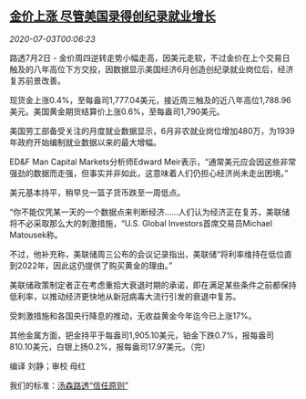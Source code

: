<!--1593735794000-->
[金价上涨 尽管美国录得创纪录就业增长](https://cn.reuters.com/article/global-precious-metals-0702-thur-idCNKBS24400J)
------

<div><i>2020-07-03T00:06:23</i></div><div class="StandardArticleBody_body"><p>路透7月2日 - 金价周四逆转走势小幅走高，因美元走软，不过金价在上个交易日触及的八年高位下方交投，因数据显示美国经济6月创造创纪录就业岗位后，经济复苏前景改善。 </p><p>现货金上涨0.4%，至每盎司1,777.04美元，接近周三触及的近八年高位1,788.96美元。美国黄金期货结算价上涨0.6%，至每盎司1,790美元。 </p><p>美国劳工部备受关注的月度就业数据显示，6月非农就业岗位增加480万，为1939年政府开始编制就业数据以来的最大增幅。 </p><p>ED&F Man Capital Markets分析师Edward Meir表示，“通常美元应会因这些非常强劲的数据而走强，但事实并非如此，这意味着人们仍担心经济尚未走出困境。” </p><p>美元基本持平，稍早兑一篮子货币跌至一周低点。 </p><p>“你不能仅凭某一天的一个数据点来判断经济……人们认为经济正在复苏，美联储将不必采取那么大的刺激措施，“U.S. Global Investors首席交易员Michael Matousek称。 </p><p>不过，他补充称，美联储周三公布的会议记录指出，美联储“将利率维持在低位直到2022年，因此这仍提供了购买黄金的理由。” </p><p>美联储政策制定者正在考虑重拾大衰退时期的承诺，即在满足某些条件之前都保持低利率，以推动经济更快地从新冠病毒大流行引发的衰退中复苏。 </p><p>受刺激措施和各国央行降息的推动，无收益黄金今年迄今已上涨17%。 </p><p>其他金属方面，钯金持平于每盎司1,905.10美元，铂金下跌0.7%，报每盎司810.10美元，白银上扬0.2%，报每盎司17.97美元。（完） </p><div class="Attribution_container"><div class="Attribution_attribution"><p class="Attribution_content">编译 刘静；审校 母红</p></div></div><div class="StandardArticleBody_trustBadgeContainer"><span class="StandardArticleBody_trustBadgeTitle">我们的标准：</span><span class="trustBadgeUrl"><a href="https://www.thomsonreuters.cn/content/dam/openweb/documents/pdf/china/brochures/about-us-1.pdf">汤森路透“信任原则”</a></span></div></div>
